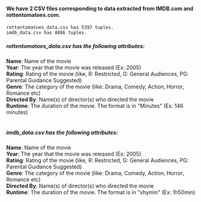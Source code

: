 #### We have 2 CSV files corresponding to data extracted from IMDB.com and rottentomatoes.com.
```
rottentomatoes_data.csv has 5397 tuples.
imdb_data.csv has 4886 tuples.
```

##### rottentomatoes_data.csv has the following attributes: <br />
**Name**: Name of the movie  <br />
**Year**: The year that the movie was released (Ex: 2005)   <br />
**Rating**: Rating of the movie (like, R: Restricted, G: General Audiences, PG: Parental Guidance Suggested)  <br />
**Genre**: The category of the movie (like: Drama, Comedy, Action, Horror, Romance etc)  <br />
**Directed By**: Name(s) of director(s) who directed the movie  <br /> 
**Runtime**: The duration of the movie. The format is in "Minutes" (Ex: 146 minutes)  <br />  <br /> 

##### imdb_data.csv has the following attributes:  <br />
**Name**: Name of the movie  <br />
**Year**: The year that the movie was released (Ex: 2005)   <br />
**Rating**: Rating of the movie (like, R: Restricted, G: General Audiences, PG: Parental Guidance Suggested)  <br />
**Genre**: The category of the movie (like: Drama, Comedy, Action, Horror, Romance etc)  <br />
**Directed By**: Name(s) of director(s) who directed the movie  <br />
**Runtime**: The duration of the movie. The format is in "xhymin" (Ex: 1h50min)   <br />
